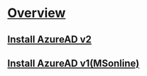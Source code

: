 # [Overview](overview.md)
## [Install AzureAD v2](install-adv2.md)
## [Install AzureAD v1(MSonline)](install-msonlinev1.md)



